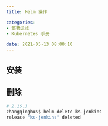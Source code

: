 ```yaml
---
title: Helm 操作

categories:
- 部署运维
- Kubernetes 手册

date: 2021-05-13 08:00:10
---
```


## 安装

## 删除
```bash
# 2.16.3
zhangqinghus$ helm delete ks-jenkins
release "ks-jenkins" deleted
```
